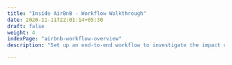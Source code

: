 ```yaml
---
title: "Inside AirBnB - Workflow Walkthrough"
date: 2020-11-11T22:01:14+05:30
draft: false
weight: 4
indexPage: "airbnb-workflow-overview"
description: "Set up an end-to-end workflow to investigate the impact of COVID-19 on AirBnB bookings"

---
```

